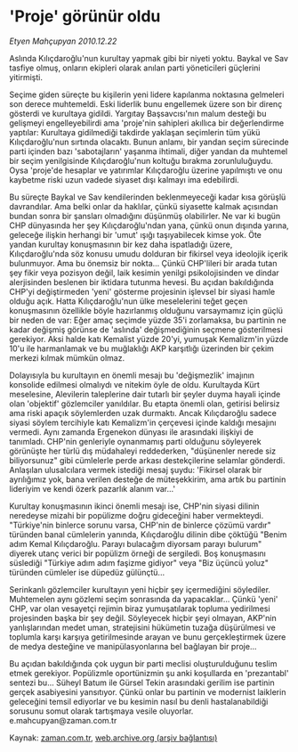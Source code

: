 # 'Proje' görünür oldu

*Etyen Mahçupyan 2010.12.22*

<td class="columnist-detail">
<p>Aslında Kılıçdaroğlu'nun kurultay yapmak gibi bir niyeti yoktu. Baykal ve Sav tasfiye olmuş, onların ekipleri olarak anılan parti yöneticileri güçlerini yitirmişti.</p>
<p>
<div id="haberMetinDiv">
<p>Seçime giden süreçte bu kişilerin yeni lidere kapılanma noktasına gelmeleri son derece muhtemeldi. Eski liderlik bunu engellemek üzere son bir direnç gösterdi ve kurultaya gidildi. Yargıtay Başsavcısı'nın malum desteği bu gelişmeyi engelleyebilirdi ama 'proje'nin sahipleri akıllıca bir değerlendirme yaptılar: Kurultaya gidilmediği takdirde yaklaşan seçimlerin tüm yükü Kılıçdaroğlu'nun sırtında olacaktı. Bunun anlamı, bir yandan seçim sürecinde parti içinden bazı 'sabotajların' yaşanma ihtimali, diğer yandan da muhtemel bir seçim yenilgisinde Kılıçdaroğlu'nun koltuğu bırakma zorunluluğuydu. Oysa 'proje'de hesaplar ve yatırımlar Kılıçdaroğlu üzerine yapılmıştı ve onu kaybetme riski uzun vadede siyaset dışı kalmayı ima edebilirdi.
<p>Bu süreçte Baykal ve Sav kendilerinden beklenmeyeceği kadar kısa görüşlü davrandılar. Ama belki onlar da haklılar, çünkü siyasette kalmak açısından bundan sonra bir şansları olmadığını düşünmüş olabilirler. Ne var ki bugün CHP dünyasında her şey Kılıçdaroğlu'ndan yana, çünkü onun dışında yarına, geleceğe ilişkin herhangi bir 'umut' ışığı taşıyabilecek kimse yok. Öte yandan kurultay konuşmasının bir kez daha ispatladığı üzere, Kılıçdaroğlu'nda söz konusu umudu dolduran bir fikirsel veya ideolojik içerik bulunmuyor. Ama bu önemsiz bir nokta... Çünkü CHP'lileri bir arada tutan şey fikir veya pozisyon değil, laik kesimin yenilgi psikolojisinden ve dindar alerjisinden beslenen bir iktidara tutunma hevesi. Bu açıdan bakıldığında CHP'yi değiştirmeden 'yeni' gösterme projesinin işlevsel bir siyasi hamle olduğu açık. Hatta Kılıçdaroğlu'nun ülke meselelerini teğet geçen konuşmasının özellikle böyle hazırlanmış olduğunu varsaymamız için güçlü bir neden de var: Eğer amaç seçimde yüzde 35'i zorlamaksa, bu partinin ne kadar değişmiş görünse de 'aslında' değişmediğinin seçmene gösterilmesi gerekiyor. Aksi halde katı Kemalist yüzde 20'yi, yumuşak Kemalizm'in yüzde 10'u ile harmanlamak ve bu muğlaklığı AKP karşıtlığı üzerinden bir çekim merkezi kılmak mümkün olmaz.
<p>Dolayısıyla bu kurultayın en önemli mesajı bu 'değişmezlik' imajının konsolide edilmesi olmalıydı ve nitekim öyle de oldu. Kurultayda Kürt meselesine, Alevilerin taleplerine dair tutarlı bir şeyler duyma hayali içinde olan 'objektif' gözlemciler yanıldılar. Bu etapta önemli olan, getirisi belirsiz ama riski apaçık söylemlerden uzak durmaktı. Ancak Kılıçdaroğlu sadece siyasi söylem tercihiyle katı Kemalizm'in çerçevesi içinde kaldığı mesajını vermedi. Aynı zamanda Ergenekon dünyası ile arasındaki ilişkiyi de tanımladı. CHP'nin genleriyle oynanmamış parti olduğunu söyleyerek görünüşte her türlü dış müdahaleyi reddederken, "düşünenler nerede siz biliyorsunuz" gibi cümlelerle perde arkası destekçilerine selamlar gönderdi. Anlaşılan ulusalcılara vermek istediği mesaj şuydu: 'Fikirsel olarak bir ayrılığımız yok, bana verilen desteğe de müteşekkirim, ama artık bu partinin lideriyim ve kendi özerk pazarlık alanım var...' 
<p>Kurultay konuşmasının ikinci önemli mesajı ise, CHP'nin siyasi dilinin neredeyse mizahi bir popülizme doğru gideceğini haber vermekteydi. "Türkiye'nin binlerce sorunu varsa, CHP'nin de binlerce çözümü vardır" türünden banal cümlelerin yanında, Kılıçdaroğlu dilinin dibe çöktüğü "Benim adım Kemal Kılıçdaroğlu. Parayı bulacağım diyorsam parayı bulurum" diyerek utanç verici bir popülizm örneği de sergiledi. Boş konuşmasını süslediği "Türkiye adım adım faşizme gidiyor" veya "Biz üçüncü yoluz" türünden cümleler ise düpedüz gülünçtü...
<p>Serinkanlı gözlemciler kurultayın yeni hiçbir şey içermediğini söylediler. Muhtemelen aynı gözlemi seçim sonrasında da yapacaklar... Çünkü 'yeni' CHP, var olan vesayetçi rejimin biraz yumuşatılarak topluma yedirilmesi projesinden başka bir şey değil. Söyleyecek hiçbir şeyi olmayan, AKP'nin yanlışlarından medet uman, stratejisini hükümetin tuzağa düşürülmesi ve toplumla karşı karşıya getirilmesinde arayan ve bunu gerçekleştirmek üzere de medya desteğine ve manipülasyonlarına bel bağlayan bir proje...
<p>Bu açıdan bakıldığında çok uygun bir parti meclisi oluşturulduğunu teslim etmek gerekiyor. Popülizmle oportünizmin şu anki koşullarda en 'prezantabl' sentezi bu... Süheyl Batum ile Gürsel Tekin arasındaki gerilim ise partinin gerçek asabiyesini yansıtıyor. Çünkü onlar bu partinin ve modernist laiklerin geleceğini temsil ediyorlar ve bu kesimin nasıl bu denli hastalanabildiği sorusunu somut olarak tartışmaya vesile oluyorlar. e.mahcupyan@zaman.com.tr</p></p></p></p></p></p></div>
</p>
<a href="http://web.archive.org/web/20101227010853/mailto:e.mahcupyan@zaman.com.tr">
</a></td>

Kaynak: [zaman.com.tr](http://zaman.com.tr/yazar.do?yazino=1068304), [web.archive.org (arşiv bağlantısı)](http://web.archive.org/web/20101227010853/http://www.zaman.com.tr:80/yazar.do?yazino=1068304)
